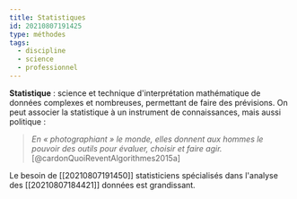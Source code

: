 ```yaml
---
title: Statistiques
id: 20210807191425
type: méthodes
tags:
  - discipline
  - science
  - professionnel
---
```

           

**Statistique** : science et technique d'interprétation mathématique de données complexes et nombreuses, permettant de faire des prévisions. On peut associer la statistique à un instrument de connaissances, mais aussi politique : 
> _En « photographiant » le monde, elles donnent aux hommes le pouvoir des outils pour évaluer, choisir et faire agir._ [@cardonQuoiReventAlgorithmes2015a] 
> 
Le besoin de [[20210807191450]] statisticiens spécialisés dans l'analyse des [[20210807184421]] données est grandissant.
